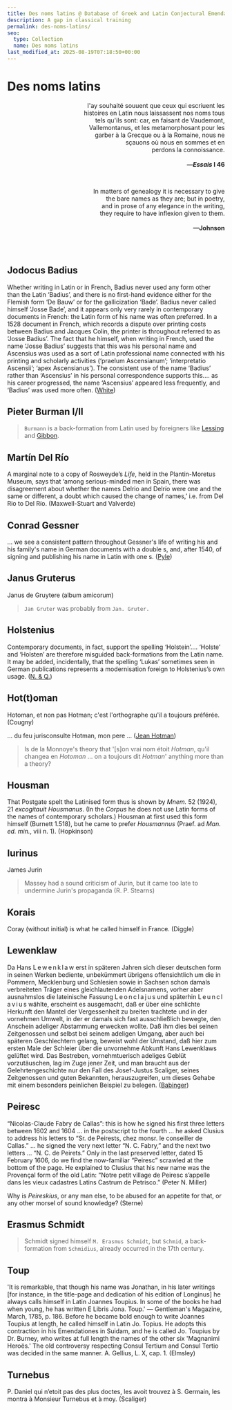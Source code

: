 ```yaml
---
title: Des noms latins @ Database of Greek and Latin Conjectural Emendations Attested in MSS
description: A gap in classical training
permalink: des-noms-latins/
seo:
  type: Collection
  name: Des noms latins
last_modified_at: 2025-08-19T07:18:50+00:00
---
```

# Des noms latins

<p align="right">I'ay souhaité souuent que ceux qui escriuent les <br>histoires en 
  Latin nous laissassent nos noms tous <br>tels qu'ils sont: car, en faisant de 
  Vaudemont, <br>Vallemontanus, et les metamorphosant pour les <br>garber à la 
  Grecque ou à la Romaine, nous ne <br>sçauons où nous en sommes et en <br>perdons 
  la connoissance.
<br><br><strong>—<em>Essais</em> I 46</strong></p>

&nbsp;  
<p align="right">In matters of genealogy it is necessary to give <br>the bare 
  names as they are; but in poetry, <br>and in prose of any elegance in the 
  writing, <br>they require to have inflexion given to them.
<br><br><strong>—Johnson</strong></p>

&nbsp;  
&nbsp;  
## Jodocus Badius

Whether writing in Latin or in French, Badius never used any form other
than the Latin ‘Badius’, and there is no first-hand evidence either for the
Flemish form ‘De Bauw’ or for the gallicization ‘Bade’. Badius never called
himself ‘Josse Bade’, and it appears only very rarely in contemporary documents
in French: the Latin form of his name was often preferred. In a 1528
document in French, which records a dispute over printing costs between
Badius and Jacques Colin, the printer is throughout referred to as ‘Josse
Badius’. The fact that he himself, when writing in French, used the name
‘Josse Badius’ suggests that this was his personal name and Ascensius was
used as a sort of Latin professional name connected with his printing and
scholarly activities (‘praelum Ascensianum’; ‘interpretatio Ascensii’; ‘apex
Ascensianus’). The consistent use of the name ‘Badius’ rather than ‘Ascensius’
in his personal correspondence supports this.…
as his career progressed, the name ‘Ascensius’
appeared less frequently, and ‘Badius’ was used more often. 
([White](https://archive.org/details/jodocusbadiusasc0000whit/))

## Pieter Burman I/II

> `Burmann` is a back-formation from Latin used by foreigners like
> [Lessing](https://books.google.com/books?id=LnYTAAAAQAAJ&pg=PA125) and
> [Gibbon](https://books.google.com/books?id=17E8AAAAYAAJ&pg=PA14).

## Martín Del Río
A marginal note to a copy of Rosweyde’s _Life_, held in the Plantin-Moretus 
Museum, says that ‘among serious-minded men in Spain, there was disagreement 
about whether the names Delrio and Delrío were one and the same or different, a 
doubt which caused the change of names,’ i.e. from Del Rio to Del Río. 
(Maxwell-Stuart and Valverde)

## Conrad Gessner
… we see a consistent pattern throughout Gessner's life of writing his and his 
family's name in German documents with a double s, and, after 1540, of signing and 
publishing his name in Latin with one s. 
([Pyle](https://www.euppublishing.com/doi/abs/10.3366/anh.2000.27.2.175))

## Janus Gruterus
Janus de Gruytere (album amicorum)

> `Jan Gruter` was probably from `Jan. Gruter.`

## Holstenius
Contemporary documents, in fact, support the spelling ‘Holstein’.… ‘Holste’ and 
‘Holsten’ are therefore misguided back-formations from the Latin name. It may be 
added, incidentally, that the spelling ‘Lukas’ sometimes seen in German 
publications represents a modernisation foreign to Holstenius’s own usage. 
([N. & Q.](https://doi.org/10.1093/notesj/gjae088))

## Hot(t)oman
Hotoman, et non pas Hotman; c'est l'orthographe qu'il a toujours préférée. 
(Cougny)

… du feu jurisconsulte Hotman, mon pere … 
([Jean Hotman](https://dwc.knaw.nl/DL/publications/PU00009977.pdf))

> Is de la Monnoye's theory that '[s]on vrai nom étoit <em><span class="sc">
Hotman</span></em>, qu'il changea en <em><span class="sc">Hotoman</span></em> … on
> a toujours dit <em>Hotman</em>' anything more than a theory?

## Housman

That Postgate spelt the Latinised form thus is shown by _Mnem._ 52 (1924), 21 
_excogitauit Housmanus_. (In the _Corpus_ he does not use Latin forms of the 
names of contemporary scholars.) Housman at first used this form himself (Burnett 
1.518), but he came to prefer _Housmannus_ (Praef. ad _Man. ed. min._, viii n. 
1). (Hopkinson)

## Iurinus
James Jurin

> Massey had a sound criticism of Jurin, but it came too late to undermine Jurin's
> propaganda (R. P. Stearns)

## Korais
Coray (without initial) is what he called himself in France. (Diggle)

## Lewenklaw
Da Hans L&thinsp;e&thinsp;w&thinsp;e&thinsp;n&thinsp;k&thinsp;l&thinsp;a&thinsp;w 
erst in späteren Jahren sich dieser deutschen form in seinen Werken bediente, 
unbekümmert übrigens offensichtlich um die in Pommern, Mecklenburg und Schlesien 
sowie in Sachsen schon damals verbreiteten Träger eines gleichlautenden 
Adelsnamens, vorher aber ausnahmslos die lateinische Fassung 
L&thinsp;e&thinsp;o&thinsp;n&thinsp;c&thinsp;l&thinsp;a&thinsp;j&thinsp;u&thinsp;s 
und späterhin 
L&thinsp;e&thinsp;u&thinsp;n&thinsp;c&thinsp;l&thinsp;a&thinsp;v&thinsp;i&thinsp;u&thinsp;s 
wählte, erscheint es ausgemacht, daß er über eine schlichte Herkunft den Mantel 
der Vergessenheit zu breiten trachtete und in der vornehmen Umwelt, in der er 
damals sich fast ausschließlich bewegte, den Anschein adeliger Abstammung 
erwecken wollte. Daß ihm dies bei seinen Zeitgenossen und selbst bei seinem 
adeligen Umgang, aber auch bei späteren Geschlechtern gelang, beweist wohl der 
Umstand, daß hier zum ersten Male der Schleier über die unvornehme Abkunft Hans 
Lewenklaws gelüftet wird. Das Bestreben, vornehmtuerisch adeliges Geblüt 
vorzutäuschen, lag im Zuge jener Zeit, und man braucht aus der 
Gelehrtengeschichte nur den Fall des Josef-Justus Scaliger, seines Zeitgenossen 
und guten Bekannten, herauszugreifen, um dieses Gehabe mit einem besonders 
peinlichen Beispiel zu belegen. 
([Babinger](https://www.lwl.org/westfaelische-geschichte/txt/wz-5703.pdf))

## Peiresc
“Nicolas-Claude Fabry de Callas”: this is how he signed his first three letters 
between 1602 and 1604 … in the postscript to the fourth … he asked Clusius to 
address his letters to “Sr. de Peirests, chez monsr. le conseiller de Callas.” … 
he signed the very next letter “N. C. Fabry,” and the next two letters … “N. C. 
de Peirets.” Only in the last preserved letter, dated 15 February 1606, do we 
find the now-familiar “Peiresc” scrawled at the bottom of the page. He explained 
to Clusius that his new name was the Provençal form of the old Latin: “Notre 
petit village de Peiresc s’appelle dans les vieux cadastres Latins Castrum de 
Petrisco.” (Peter N. Miller)

Why is _Peireskius_, or any man else, to be abused for an appetite for that, or 
any other morsel of sound knowledge? (Sterne)

## Erasmus Schmidt

> Schmidt signed himself `M. Erasmus Schmidt`, but `Schmid`, a back-formation
> from `Schmidius`, already occurred in the 17th century.

## Toup
'It is remarkable, that though his name was Jonathan, in his later writings [for 
instance, in the title-page and dedication of his edition of Longinus] he always 
calls himself in Latin Joannes Toupius. In some of the books he had when young, 
he has written E Libris Jona. Toup.' — Gentleman's Magazine, March, 1785, p. 186. 
Before he became bold enough to write Joannes Toupius at length, he called 
himself in Latin Jo. Topius. He adopts this contraction in his Emendationes in 
Suidam, and he is called Jo. Toupius by Dr. Burney, who writes at full length the 
names of the other six 'Magnanimi Heroës.' The old controversy respecting Consul 
Tertium and Consul Tertio was decided in the same manner. A. Gellius, L. X, 
cap. 1. (Elmsley)

## Turnebus
P. Daniel qui n’etoit pas des plus doctes, les avoit trouvez à S. Germain, les 
montra à Monsieur Turnebus et à moy. (Scaliger)
